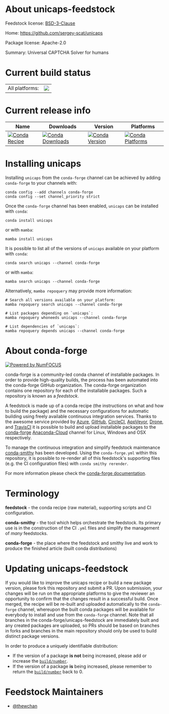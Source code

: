 About unicaps-feedstock
=======================

Feedstock license: [BSD-3-Clause](https://github.com/conda-forge/unicaps-feedstock/blob/main/LICENSE.txt)

Home: https://github.com/sergey-scat/unicaps

Package license: Apache-2.0

Summary: Universal CAPTCHA Solver for humans

Current build status
====================


<table><tr><td>All platforms:</td>
    <td>
      <a href="https://dev.azure.com/conda-forge/feedstock-builds/_build/latest?definitionId=17349&branchName=main">
        <img src="https://dev.azure.com/conda-forge/feedstock-builds/_apis/build/status/unicaps-feedstock?branchName=main">
      </a>
    </td>
  </tr>
</table>

Current release info
====================

| Name | Downloads | Version | Platforms |
| --- | --- | --- | --- |
| [![Conda Recipe](https://img.shields.io/badge/recipe-unicaps-green.svg)](https://anaconda.org/conda-forge/unicaps) | [![Conda Downloads](https://img.shields.io/conda/dn/conda-forge/unicaps.svg)](https://anaconda.org/conda-forge/unicaps) | [![Conda Version](https://img.shields.io/conda/vn/conda-forge/unicaps.svg)](https://anaconda.org/conda-forge/unicaps) | [![Conda Platforms](https://img.shields.io/conda/pn/conda-forge/unicaps.svg)](https://anaconda.org/conda-forge/unicaps) |

Installing unicaps
==================

Installing `unicaps` from the `conda-forge` channel can be achieved by adding `conda-forge` to your channels with:

```
conda config --add channels conda-forge
conda config --set channel_priority strict
```

Once the `conda-forge` channel has been enabled, `unicaps` can be installed with `conda`:

```
conda install unicaps
```

or with `mamba`:

```
mamba install unicaps
```

It is possible to list all of the versions of `unicaps` available on your platform with `conda`:

```
conda search unicaps --channel conda-forge
```

or with `mamba`:

```
mamba search unicaps --channel conda-forge
```

Alternatively, `mamba repoquery` may provide more information:

```
# Search all versions available on your platform:
mamba repoquery search unicaps --channel conda-forge

# List packages depending on `unicaps`:
mamba repoquery whoneeds unicaps --channel conda-forge

# List dependencies of `unicaps`:
mamba repoquery depends unicaps --channel conda-forge
```


About conda-forge
=================

[![Powered by
NumFOCUS](https://img.shields.io/badge/powered%20by-NumFOCUS-orange.svg?style=flat&colorA=E1523D&colorB=007D8A)](https://numfocus.org)

conda-forge is a community-led conda channel of installable packages.
In order to provide high-quality builds, the process has been automated into the
conda-forge GitHub organization. The conda-forge organization contains one repository
for each of the installable packages. Such a repository is known as a *feedstock*.

A feedstock is made up of a conda recipe (the instructions on what and how to build
the package) and the necessary configurations for automatic building using freely
available continuous integration services. Thanks to the awesome service provided by
[Azure](https://azure.microsoft.com/en-us/services/devops/), [GitHub](https://github.com/),
[CircleCI](https://circleci.com/), [AppVeyor](https://www.appveyor.com/),
[Drone](https://cloud.drone.io/welcome), and [TravisCI](https://travis-ci.com/)
it is possible to build and upload installable packages to the
[conda-forge](https://anaconda.org/conda-forge) [Anaconda-Cloud](https://anaconda.org/)
channel for Linux, Windows and OSX respectively.

To manage the continuous integration and simplify feedstock maintenance
[conda-smithy](https://github.com/conda-forge/conda-smithy) has been developed.
Using the ``conda-forge.yml`` within this repository, it is possible to re-render all of
this feedstock's supporting files (e.g. the CI configuration files) with ``conda smithy rerender``.

For more information please check the [conda-forge documentation](https://conda-forge.org/docs/).

Terminology
===========

**feedstock** - the conda recipe (raw material), supporting scripts and CI configuration.

**conda-smithy** - the tool which helps orchestrate the feedstock.
                   Its primary use is in the construction of the CI ``.yml`` files
                   and simplify the management of *many* feedstocks.

**conda-forge** - the place where the feedstock and smithy live and work to
                  produce the finished article (built conda distributions)


Updating unicaps-feedstock
==========================

If you would like to improve the unicaps recipe or build a new
package version, please fork this repository and submit a PR. Upon submission,
your changes will be run on the appropriate platforms to give the reviewer an
opportunity to confirm that the changes result in a successful build. Once
merged, the recipe will be re-built and uploaded automatically to the
`conda-forge` channel, whereupon the built conda packages will be available for
everybody to install and use from the `conda-forge` channel.
Note that all branches in the conda-forge/unicaps-feedstock are
immediately built and any created packages are uploaded, so PRs should be based
on branches in forks and branches in the main repository should only be used to
build distinct package versions.

In order to produce a uniquely identifiable distribution:
 * If the version of a package **is not** being increased, please add or increase
   the [``build/number``](https://docs.conda.io/projects/conda-build/en/latest/resources/define-metadata.html#build-number-and-string).
 * If the version of a package **is** being increased, please remember to return
   the [``build/number``](https://docs.conda.io/projects/conda-build/en/latest/resources/define-metadata.html#build-number-and-string)
   back to 0.

Feedstock Maintainers
=====================

* [@thewchan](https://github.com/thewchan/)

